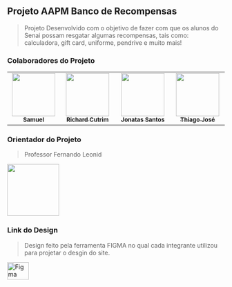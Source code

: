## Projeto AAPM Banco de Recompensas

>Projeto Desenvolvido com o objetivo de fazer com que os alunos do Senai possam resgatar algumas recompensas, tais como: calculadora, gift card, uniforme, pendrive e muito mais!

### Colaboradores do Projeto 


<table>
  <tr>
    <td align="center">
      <a href="https://github.com/samuel-santinelli">
        <img src="https://github.com/samuel-santinelli.png" height="100px" width="100px"<br>
        <sub>
          <b>Samuel</b>
        </sub>
      </a>
    </td>
    <td align="center">
      <a href="https://github.com/1chard">
        <img src="https://github.com/1chard.png" height="100px" width="100px"<br>
        <sub>
          <b>Richard Cutrim </b>
        </sub>
      </a>
    </td>
    <td align="center">
      <a href="https://github.com/JonatasNs1">
        <img src="https://github.com/JonatasNs1.png" height="100px" width="100px"<br>
        <sub>
          <b>Jonatas Santos</b>
        </sub>
      </a>
    </td>
    <td align="center">
      <a href="https://github.com/thiagoJoseB">
        <img src="https://github.com/thiagoJoseB.png" height="100x" width="100px"<br>
        <sub>
          <b>Thiago José</b>
        </sub>
      </a>
    </td>
  </tr>
</table>

### Orientador do Projeto
 >Professor Fernando Leonid
 <a href="https://github.com/fernandoleonid">
        <img src="https://github.com/fernandoleonid.png" height="120px" width="120px"<br>
 </a>
 
 ### Link do Design 
 > Design feito pela ferramenta FIGMA no qual cada integrante utilizou para projetar o desgin do site.
   <a href="https://www.figma.com/file/N0WCOSSakYfAPx05ySFsjh/Project-AAPM?node-id=92%3A8">
  <img align="center" alt="Figma" height="40" width="50"src="https://cdn.jsdelivr.net/gh/devicons/devicon/icons/figma/figma-original.svg">
 </a>
 
